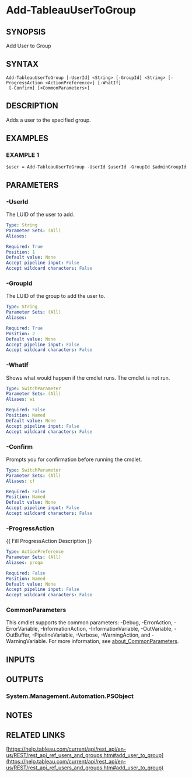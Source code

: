 # Add-TableauUserToGroup

## SYNOPSIS
Add User to Group

## SYNTAX

```
Add-TableauUserToGroup [-UserId] <String> [-GroupId] <String> [-ProgressAction <ActionPreference>] [-WhatIf]
 [-Confirm] [<CommonParameters>]
```

## DESCRIPTION
Adds a user to the specified group.

## EXAMPLES

### EXAMPLE 1
```
$user = Add-TableauUserToGroup -UserId $userId -GroupId $adminGroupId
```

## PARAMETERS

### -UserId
The LUID of the user to add.

```yaml
Type: String
Parameter Sets: (All)
Aliases:

Required: True
Position: 1
Default value: None
Accept pipeline input: False
Accept wildcard characters: False
```

### -GroupId
The LUID of the group to add the user to.

```yaml
Type: String
Parameter Sets: (All)
Aliases:

Required: True
Position: 2
Default value: None
Accept pipeline input: False
Accept wildcard characters: False
```

### -WhatIf
Shows what would happen if the cmdlet runs.
The cmdlet is not run.

```yaml
Type: SwitchParameter
Parameter Sets: (All)
Aliases: wi

Required: False
Position: Named
Default value: None
Accept pipeline input: False
Accept wildcard characters: False
```

### -Confirm
Prompts you for confirmation before running the cmdlet.

```yaml
Type: SwitchParameter
Parameter Sets: (All)
Aliases: cf

Required: False
Position: Named
Default value: None
Accept pipeline input: False
Accept wildcard characters: False
```

### -ProgressAction
{{ Fill ProgressAction Description }}

```yaml
Type: ActionPreference
Parameter Sets: (All)
Aliases: proga

Required: False
Position: Named
Default value: None
Accept pipeline input: False
Accept wildcard characters: False
```

### CommonParameters
This cmdlet supports the common parameters: -Debug, -ErrorAction, -ErrorVariable, -InformationAction, -InformationVariable, -OutVariable, -OutBuffer, -PipelineVariable, -Verbose, -WarningAction, and -WarningVariable. For more information, see [about_CommonParameters](http://go.microsoft.com/fwlink/?LinkID=113216).

## INPUTS

## OUTPUTS

### System.Management.Automation.PSObject
## NOTES

## RELATED LINKS

[https://help.tableau.com/current/api/rest_api/en-us/REST/rest_api_ref_users_and_groups.htm#add_user_to_group](https://help.tableau.com/current/api/rest_api/en-us/REST/rest_api_ref_users_and_groups.htm#add_user_to_group)

